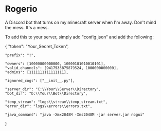 # Rogerio
A Discord bot that turns on my minecraft server when I'm away.
Don't mind the mess. It's a mess.

To add this to your server, simply add "config.json" and add the following:

{
    "token": "Your_Secret_Token",

    "prefix": "!",

    "owners": [10000000000000, 10000101010010101],
    "valid_channels": [9417535875879524, 1000000000000],
    "admins": [1111111111111111],

    "ignored_cogs": ["__init__.py"],

    "server_dir": "C:\\Your\\Server\\Directory",
    "bot_dir": "D:\\Your\\Bot\\Directory",

    "temp_stream": "logs\\stream\\temp_stream.txt",
    "error_dir": "logs\\errors\\errors.txt",

    "java_command": "java -Xmx2048M -Xms2048M -jar server.jar nogui"
}
